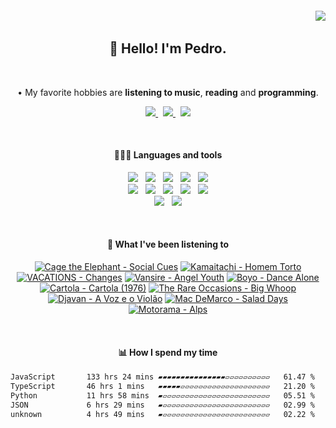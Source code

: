 <h6 align='end'>
   <img align="center" src="https://profile-counter.glitch.me/{Pedrvisk}/count.svg" />
</h6>

<!--Heading-->
<h2 align='center'>
   👋 Hello! I'm Pedro. 
</h2>
<br/>
<p align='center'>
   • My favorite hobbies are <strong>listening to music</strong>, <strong>reading</strong> and <strong>programming</strong>.
</p>
<!--/Heading-->

<!--Section-->
<!-- <h4 align='center'>
   🌐 Where to find me?
</h4> -->
<p align='center'>
  <a href='https://discordapp.com/users/216662585737478144/'>
     <img src='https://img.shields.io/badge/Discord-7289DA?style=for-the-badge&logo=discord&logoColor=white' />
  </a>
  &nbsp;
  <a href='https://www.last.fm/user/Pedrov1sk'>
     <img src='https://img.shields.io/badge/Lastfm-c3000d.svg?&style=for-the-badge&logo=Last.fm&logoColor=white' />
  </a>
  &nbsp;
  <a href='https://open.spotify.com/user/novoshigod'>
     <img src='https://img.shields.io/badge/Spotify-1db954.svg?&style=for-the-badge&logo=spotify&logoColor=white' />        
  </a> 
</p>
<br/>
<!--/Section--> 

<!--Section-->
<h4 align='center'>
  👨🏻‍💻 Languages and tools
</h4>
<p align='center'>
  <img src='https://img.shields.io/badge/TypeScript-007ACC?style=for-the-badge&logo=typescript&logoColor=white' />&nbsp;&nbsp;
  <img src='https://img.shields.io/badge/JavaScript-F7DF1E?style=for-the-badge&logo=javascript&logoColor=black' />&nbsp;&nbsp;
  <img src='https://img.shields.io/badge/CSS3-1572B6?style=for-the-badge&logo=css3&logoColor=white' />&nbsp;&nbsp;
  <img src='https://img.shields.io/badge/HTML5-E34F26?style=for-the-badge&logo=html5&logoColor=white' />&nbsp;&nbsp;
  <img src='https://img.shields.io/badge/Node.js-43853D?style=for-the-badge&logo=node.js&logoColor=white' />
  <br/>
  <img src='https://img.shields.io/badge/Express-404D59.svg?&style=for-the-badge&logo=express&logoColor=white' />&nbsp;&nbsp;
  <img src='https://img.shields.io/badge/React-20232A?style=for-the-badge&logo=react&logoColor=61DAFB' />&nbsp;&nbsp;
  <img src='https://img.shields.io/badge/Next-black?style=for-the-badge&logo=next.js&logoColor=white' />&nbsp;&nbsp;
  <img src='https://img.shields.io/badge/Firebase-F29D0C?style=for-the-badge&logo=firebase&logoColor=white' />&nbsp;&nbsp;
  <img src='https://img.shields.io/badge/MongoDB-4EA94B?style=for-the-badge&logo=mongodb&logoColor=white' />
  <br/>
  <img src='https://img.shields.io/badge/Oracle-C74634?style=for-the-badge&logo=oracle&logoColor=white' />&nbsp;&nbsp;
  <img src='https://img.shields.io/badge/Git-%23F05032.svg?&style=for-the-badge&logo=git&logoColor=white' />
</p>
<br/>
<!--/Section-->

<!--Section-->
<h4 align='center'>
   🎵 What I've been listening to
</h4>



<!-- lastfm -->
<p align="center"><a href="https://www.last.fm/music/Cage+the+Elephant/Social+Cues"><img src="https://lastfm.freetls.fastly.net/i/u/64s/df8b4b56ea039510f335bf9f1f0e25c9.jpg" title="Cage the Elephant - Social Cues"></a> <a href="https://www.last.fm/music/Kamaitachi/Homem+Torto"><img src="https://lastfm.freetls.fastly.net/i/u/64s/cd23a7bf322811b892cbcdc61993bca5.jpg" title="Kamaitachi - Homem Torto"></a> <a href="https://www.last.fm/music/VACATIONS/Changes"><img src="https://lastfm.freetls.fastly.net/i/u/64s/ccc11aceb641b87bb5a8fbcfdd554c18.jpg" title="VACATIONS - Changes"></a> <a href="https://www.last.fm/music/Vansire/Angel+Youth"><img src="https://lastfm.freetls.fastly.net/i/u/64s/9fcb13263fda1e40fbd5bef5bbe75632.jpg" title="Vansire - Angel Youth"></a> <a href="https://www.last.fm/music/Boyo/Dance+Alone"><img src="https://lastfm.freetls.fastly.net/i/u/64s/01a5041d029f84734ff6b61d4b26cd18.png" title="Boyo - Dance Alone"></a> <a href="https://www.last.fm/music/Cartola/Cartola+(1976)"><img src="https://lastfm.freetls.fastly.net/i/u/64s/ebc8f1d02f4ea91c4c518f1c88346ace.jpg" title="Cartola - Cartola (1976)"></a> <a href="https://www.last.fm/music/The+Rare+Occasions/Big+Whoop"><img src="https://lastfm.freetls.fastly.net/i/u/64s/e4ac1309f3dc23c6b9019d73ad7ed76e.jpg" title="The Rare Occasions - Big Whoop"></a> <a href="https://www.last.fm/music/Djavan/A+Voz+e+o+Viol%C3%A3o"><img src="https://lastfm.freetls.fastly.net/i/u/64s/e05d5362764d9aa99236d39498d42c40.jpg" title="Djavan - A Voz e o Violão"></a> <a href="https://www.last.fm/music/Mac+DeMarco/Salad+Days"><img src="https://lastfm.freetls.fastly.net/i/u/64s/28ffd87a1e554022c0065398979894c4.png" title="Mac DeMarco - Salad Days"></a> <a href="https://www.last.fm/music/Motorama/Alps"><img src="https://lastfm.freetls.fastly.net/i/u/64s/4bce47bde76b4f74aa595d767416481a.png" title="Motorama - Alps"></a> </p>



<br/>
<!--/Section-->

<!--Section-->
<h4 align='center'>
   📊 How I spend my time
</h4>

<!--START_SECTION:waka-->

```txt
JavaScript       133 hrs 24 mins ▰▰▰▰▰▰▰▰▰▰▰▰▰▰▰▱▱▱▱▱▱▱▱▱▱   61.47 %
TypeScript       46 hrs 1 mins   ▰▰▰▰▰▱▱▱▱▱▱▱▱▱▱▱▱▱▱▱▱▱▱▱▱   21.20 %
Python           11 hrs 58 mins  ▰▱▱▱▱▱▱▱▱▱▱▱▱▱▱▱▱▱▱▱▱▱▱▱▱   05.51 %
JSON             6 hrs 29 mins   ▰▱▱▱▱▱▱▱▱▱▱▱▱▱▱▱▱▱▱▱▱▱▱▱▱   02.99 %
unknown          4 hrs 49 mins   ▰▱▱▱▱▱▱▱▱▱▱▱▱▱▱▱▱▱▱▱▱▱▱▱▱   02.22 %
```

<!--END_SECTION:waka-->
  
<!--/Section-->
